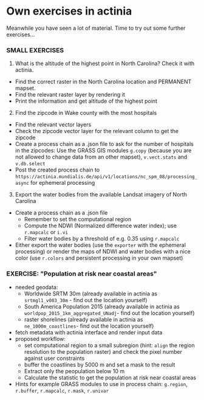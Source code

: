 # Own exercises in actinia

<!--
(duration: up to 2h)
-->

Meanwhile you have seen a lot of material. Time to try out some further exercises...

### SMALL EXERCISES

1. What is the altitude of the highest point in North Carolina? Check it with actinia.
  * Find the correct raster in the North Carolina location and PERMANENT mapset.
  * Find the relevant raster layer by rendering it
  * Print the information and get altitude of the highest point

2. Find the zipcode in Wake county with the most hospitals
  * Find the relevant vector layers
  * Check the zipcode vector layer for the relevant column to get the zipcode
  * Create a process chain as a .json file to ask for the number of hospitals in the zipcodes: Use the GRASS GIS modules `g.copy` (because you are not allowed to change data from an other mapset), `v.vect.stats` and `v.db.select`
  * Post the created process chain to `https://actinia.mundialis.de/api/v1/locations/nc_spm_08/processing_async` for ephemeral processing

3. Export the water bodies from the available Landsat imagery of North Carolina
  * Create a process chain as a .json file
    * Remember to set the computational region
    * Compute the NDWI (Normalized difference water index); use `r.mapcalc` or `i.vi`
    * Filter water bodies by a threshold of e.g. 0.35 using `r.mapcalc`
  * Either export the water bodies (use the `exporter` with the ephemeral processing) or render the maps of NDWI and water bodies with a nice color (use `r.colors` and persistent processing in your own mapset)

### EXERCISE: "Population at risk near coastal areas"

* needed geodata:
    * Worldwide SRTM 30m (already available in actinia as `srtmgl1_v003_30m` - find out the location yourself)
    * South America Population 2015 (already available in actinia as `worldpop_2015_1km_aggregated_UNadj`- find out the location yourself)
    * raster shorelines (already available in actinia as `ne_1000m_coastlines`- find out the location yourself)
* fetch metadata with actinia interface and render input data
* proposed workflow:
    * set computational region to a small subregion (hint: `align` the region resolution to the population raster) and check the pixel number against user constraints
    * buffer the coastlines by 5000 m and set a mask to the result
    * Extract only the peopulation below 10 m
    * Calculate the statistic to get the population at risk near coastal areas
* Hints for example GRASS modules to use in process chain: `g.region`, `r.buffer`, `r.mapcalc`, `r.mask`, `r.univar`

<!-- ### EXERCISE: "Property risks from trees"

(draft idea only, submit your suggestion to trainer how to solve this task)

* define your region of interest
* needed geodata:
    * building footprints
        * download from OSM (via [https://overpass-turbo.eu/](https://overpass-turbo.eu/) | Wizard > building > ok > Export > Geojson)
        * these data are now on your machine and not on the actinia server
        * use "ace importer" or cURL to upload
    * select Sentinel-2 scene
* proposed workflow:
    * actinia "ace" importer for building footprint upload
    * `v.buffer` of 10m and 30m around footprints
    * select S2 scene, compute NDVI with `i.vi`
    * filter NDVI threshold > 0.6 (map algebra) to get the tree pixels - more exiting would be a ML approach (with previously prepared training data ;-)) (`r.learn.ml` offers RF and SVM)
    * on binary tree map (which corresponds to risk exposure)
    * count number of tree pixels in 5x5 moving window (`r.neighbors` with method "count")
    * compute property risk statistics using buffers and tree count map and upload to buffered building map (`v.rast.stats`, method=maximum)
    * export of results through REST resources -->
